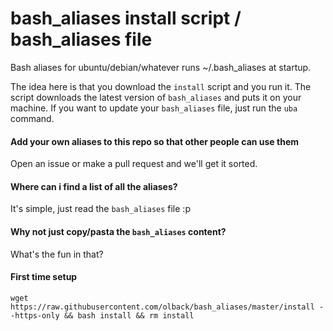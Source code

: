 # bash_aliases install script / bash_aliases file
Bash aliases for ubuntu/debian/whatever runs ~/.bash_aliases at startup.

The idea here is that you download the ```install``` script and you run it. The script downloads the latest version of ```bash_aliases``` and puts it on your machine. If you want to update your ```bash_aliases``` file, just run the ```uba``` command.

#### Add your own aliases to this repo so that other people can use them
Open an issue or make a pull request and we'll get it sorted.

#### Where can i find a list of all the aliases?
It's simple, just read the ```bash_aliases``` file :p

#### Why not just copy/pasta the ```bash_aliases``` content?
What's the fun in that?

#### First time setup
```wget https://raw.githubusercontent.com/olback/bash_aliases/master/install --https-only && bash install && rm install```

